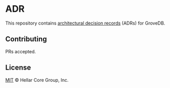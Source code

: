 # ADR

This repository contains [architectural decision records](https://adr.github.io/) (ADRs) for GroveDB.

## Contributing

PRs accepted.

## License

[MIT](./LICENSE) © Hellar Core Group, Inc.